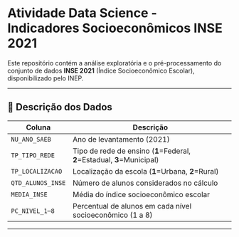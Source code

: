 # Atividade Data Science - Indicadores Socioeconômicos INSE 2021

Este repositório contém a análise exploratória e o pré-processamento do conjunto de dados **INSE 2021** (Índice Socioeconômico Escolar), disponibilizado pelo INEP.

---

## 📄 Descrição dos Dados

| Coluna            | Descrição                                                               |
| ----------------- | ----------------------------------------------------------------------- |
| `NU_ANO_SAEB`     | Ano de levantamento (2021)                                              |
| `TP_TIPO_REDE`    | Tipo de rede de ensino (**1**=Federal, **2**=Estadual, **3**=Municipal) |
| `TP_LOCALIZACAO`  | Localização da escola (**1**=Urbana, **2**=Rural)                       |
| `QTD_ALUNOS_INSE` | Número de alunos considerados no cálculo                                |
| `MEDIA_INSE`      | Média do índice socioeconômico escolar                                  |
| `PC_NIVEL_1`–`8`  | Percentual de alunos em cada nível socioeconômico (1 a 8)               |

---

